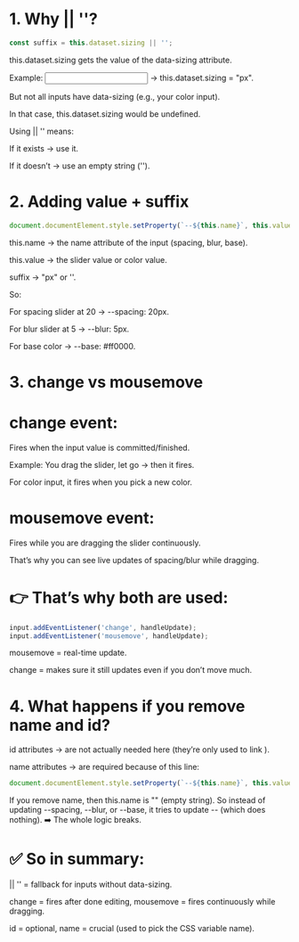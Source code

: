 # 1. Why || ''?

```javascript
const suffix = this.dataset.sizing || '';
```

this.dataset.sizing gets the value of the data-sizing attribute.

Example: <input data-sizing="px"> → this.dataset.sizing = "px".

But not all inputs have data-sizing (e.g., your color input).

In that case, this.dataset.sizing would be undefined.

Using || '' means:

If it exists → use it.

If it doesn’t → use an empty string ('').

# 2. Adding value + suffix
```javascript
document.documentElement.style.setProperty(`--${this.name}`, this.value + suffix);
```

this.name → the name attribute of the input (spacing, blur, base).

this.value → the slider value or color value.

suffix → "px" or ''.

So:

For spacing slider at 20 → --spacing: 20px.

For blur slider at 5 → --blur: 5px.

For base color → --base: #ff0000.

# 3. change vs mousemove

# change event:

Fires when the input value is committed/finished.

Example: You drag the slider, let go → then it fires.

For color input, it fires when you pick a new color.

# mousemove event:

Fires while you are dragging the slider continuously.

That’s why you can see live updates of spacing/blur while dragging.

# 👉 That’s why both are used:
```javascript
input.addEventListener('change', handleUpdate);
input.addEventListener('mousemove', handleUpdate);
```

mousemove = real-time update.

change = makes sure it still updates even if you don’t move much.

# 4. What happens if you remove name and id?

id attributes → are not actually needed here (they’re only used to link <label for="...">).

name attributes → are required because of this line:
```javascript
document.documentElement.style.setProperty(`--${this.name}`, this.value + suffix);
```

If you remove name, then this.name is "" (empty string).
So instead of updating --spacing, --blur, or --base, it tries to update -- (which does nothing).
➡️ The whole logic breaks.

# ✅ So in summary:

|| '' = fallback for inputs without data-sizing.

change = fires after done editing, mousemove = fires continuously while dragging.

id = optional, name = crucial (used to pick the CSS variable name).